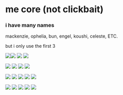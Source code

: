# me core (not clickbait)
### i have many names

mackenzie, ophelia, bun, engel, koushi, celeste, ETC.

but i only use the first 3


![](https://i.imgur.com/5tNd5AP.png)![](https://y2k.neocities.org/stamps/54.png) ![](https://supplies.ju.mp/assets/images/gallery01/7b039076.gif?v=9163b103) ![](https://supplies.ju.mp/assets/images/gallery01/6a4d2428.gif?v=9163b103)

![](https://files.catbox.moe/ay14u0.gif) ![](https://files.catbox.moe/ggiq3r.gif) ![](https://files.catbox.moe/vf5hum.png) ![](https://files.catbox.moe/t0xoec.png)

![](https://64.media.tumblr.com/6bf3a184cfb44f38edb806989ea130d3/318df3254c0b1f18-34/s250x400/70c9e959ceb7b3a348abd514241155570269eda3.gifv) ![](https://64.media.tumblr.com/9cd7a69b290d8351040fd1dc797f56e8/318df3254c0b1f18-e0/s250x400/786760a7d870e4786804ad47c15f2a64081b23c9.gifv) 
![](https://64.media.tumblr.com/0cf7eedff2d483cb93616d07359028df/76eeff514f3e2a61-0d/s250x400/60649844b96d971944c5d06141ce61aeceb96501.gifv) ![](https://64.media.tumblr.com/83c783b879c707f59a8717e9a10cfda3/d2bf10545376622a-3a/s250x400/be1c45390dbc342d4a8314d33fd02187d58380a4.gifv) ![](https://64.media.tumblr.com/7c518bd691fd949e11d2571f9b54ea5d/a518b0b882d8b201-a7/s250x400/cebae76d29ceed67841840e46044085623db852b.gifv)

![](https://64.media.tumblr.com/f2c98de7ca4b74a96fec3a21cdea4965/b11f120dd0c1c6cc-d9/s250x400/5816a081b12cef229a5d6c02f5a0492b13b52547.gifv) ![](https://64.media.tumblr.com/43b341e1c0bcc1bf0382f8fe840c77e6/275a84ce0dc210dd-0a/s250x400/4b06653cd289a3f48e2d5e3e3f9c8e6762725b18.gifv) ![](https://64.media.tumblr.com/19afad41405709b5c138cb233c67445d/275a84ce0dc210dd-25/s250x400/994cd86348d97b3eb6bb6d87bb48a7c61918faaa.gifv) ![](https://64.media.tumblr.com/319d8cd00ca20a691f8df5e84634d564/b0bb00562d27c377-da/s250x400/d38bfba3c3bca03495024b8c2ade3e222c2ad388.gifv) ![](https://64.media.tumblr.com/f9e08918dd6c5a2003647f806274b47c/d50720e7592646be-94/s250x400/4c15529e4909affb1b54f517cf9816af518f5516.gifv)
